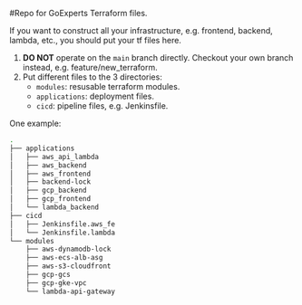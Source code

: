 #Repo for GoExperts Terraform files.

If you want to construct all your infrastructure, e.g. frontend, backend, lambda, etc., you should put your tf files here.
1.  **DO NOT** operate on the `main` branch directly. Checkout your own branch instead, e.g. feature/new_terraform.
2.  Put different files to the 3 directories:
    - `modules`: resusable terraform modules.
    - `applications`: deployment files.
    - `cicd`: pipeline files, e.g. Jenkinsfile.

One example: 

```bash
.
├── applications
│   ├── aws_api_lambda
│   ├── aws_backend
│   ├── aws_frontend
│   ├── backend-lock
│   ├── gcp_backend
│   ├── gcp_frontend
│   └── lambda_backend
├── cicd
│   ├── Jenkinsfile.aws_fe
│   └── Jenkinsfile.lambda
└── modules
    ├── aws-dynamodb-lock
    ├── aws-ecs-alb-asg
    ├── aws-s3-cloudfront
    ├── gcp-gcs
    ├── gcp-gke-vpc
    └── lambda-api-gateway
```
